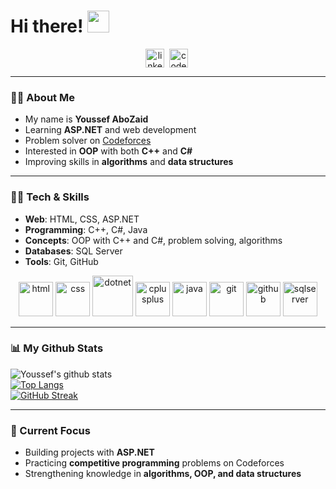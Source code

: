 # Hi there! <img src="https://github.com/TheDudeThatCode/TheDudeThatCode/blob/master/Assets/Hi.gif" width="35" />

<p align="center">
<a href="https://linkedin.com/in/your-linkedin" target="blank"><img align="center" src="https://cdn.jsdelivr.net/npm/simple-icons@3.0.1/icons/linkedin.svg" alt="linkedin" height="30" width="30" /></a>&nbsp;
<a href="https://codeforces.com/profile/your-codeforces" target="blank"><img align="center" src="https://cdn.jsdelivr.net/npm/simple-icons@3.0.1/icons/codeforces.svg" alt="codeforces" height="30" width="30" /></a>&nbsp;
</p>

---

### 👨‍💻 About Me
- My name is **Youssef AboZaid**
- Learning **ASP.NET** and web development
- Problem solver on [Codeforces](https://codeforces.com/)
- Interested in **OOP** with both **C++** and **C#**
- Improving skills in **algorithms** and **data structures**

---

### 🧑‍💻 Tech & Skills
- **Web**: HTML, CSS, ASP.NET  
- **Programming**: C++, C#, Java  
- **Concepts**: OOP with C++ and C#, problem solving, algorithms  
- **Databases**: SQL Server  
- **Tools**: Git, GitHub  

<p align="center">
      <img src="https://www.vectorlogo.zone/logos/w3_html5/w3_html5-icon.svg" alt="html" width="55" height="55"/> 
      <img src="https://www.vectorlogo.zone/logos/w3_css/w3_css-official.svg" alt="css" width="55" height="55"/> 
      <img src="https://www.vectorlogo.zone/logos/dotnet/dotnet-icon.svg" alt="dotnet" width="65" height="65"/> 
      <img src="https://www.vectorlogo.zone/logos/cplusplus/cplusplus-official.svg" alt="cplusplus" width="55" height="55"/>
      <img src="https://www.vectorlogo.zone/logos/java/java-icon.svg" alt="java" width="55" height="55"/>
      <img src="https://www.vectorlogo.zone/logos/git-scm/git-scm-icon.svg" alt="git" width="55" height="55"/> 
      <img src="https://www.vectorlogo.zone/logos/github/github-icon.svg" alt="github" width="55" height="55"/>
      <img src="https://www.vectorlogo.zone/logos/microsoft_sql_server/microsoft_sql_server-icon.svg" alt="sqlserver" width="55" height="55"/>
</p>

---

### 📊 My Github Stats
![Youssef's github stats](https://github-readme-stats.vercel.app/api?username=your-github-username&show_icons=true&theme=dark&count_private=true)  
[![Top Langs](https://github-readme-stats.vercel.app/api/top-langs/?username=your-github-username&layout=compact&theme=dark)](https://github.com/anuraghazra/github-readme-stats)  
[![GitHub Streak](https://github-readme-streak-stats.herokuapp.com/?user=your-github-username&theme=dark)](https://git.io/streak-stats)  

---

### 🎯 Current Focus
- Building projects with **ASP.NET**  
- Practicing **competitive programming** problems on Codeforces  
- Strengthening knowledge in **algorithms, OOP, and data structures**  
